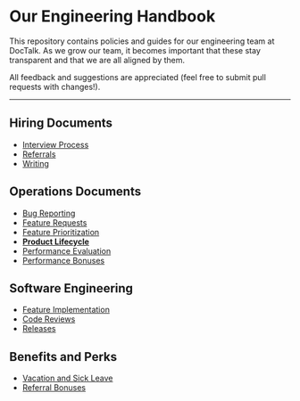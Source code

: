 # Our Engineering Handbook

This repository contains policies and guides for our engineering team at DocTalk. As we grow our team, it becomes important that these stay transparent and that we are all aligned by them.

All feedback and suggestions are appreciated (feel free to submit pull requests with changes!).

***

## Hiring Documents
* [Interview Process](https://github.com/doctalk-india/handbook/blob/master/Hiring%20Documents/Interview%20Process.md)
* [Referrals](https://github.com/doctalk-india/handbook/blob/master/Hiring%20Documents/Referrals.md)
* [Writing](https://github.com/doctalk-india/handbook/blob/master/Hiring%20Documents/Writing.md)
## Operations Documents
* [Bug Reporting](https://github.com/doctalk-india/handbook/blob/master/Operations%20Documents/Bug%20Reporting.md)
* [Feature Requests](https://github.com/doctalk-india/handbook/blob/master/Operations%20Documents/Feature%20Requests.md)
* [Feature Prioritization](https://github.com/doctalk-india/handbook/blob/master/Operations%20Documents/Feature%20Prioritization.md)
* [**Product Lifecycle**](https://github.com/doctalk-india/handbook/blob/master/Operations%20Documents/Product%20Lifecycle.md)
* [Performance Evaluation](https://github.com/doctalk-india/handbook/blob/master/Operations%20Documents/Performance%20Evaluation.md)
* [Performance Bonuses](https://github.com/doctalk-india/handbook/blob/master/Operations%20Documents/Performance%20Bonuses.md)
## Software Engineering
* [Feature Implementation](https://github.com/doctalk-india/handbook/blob/master/Software%20Engineering/Feature%20Implementation.md)
* [Code Reviews](https://github.com/doctalk-india/handbook/blob/master/Software%20Engineering/Code%20Reviews.md)
* [Releases](https://github.com/doctalk-india/handbook/blob/master/Software%20Engineering/Releases.md)
## Benefits and Perks
* [Vacation and Sick Leave](https://github.com/doctalk-india/handbook/blob/master/Benefits%20and%20Perks/Vacation%20and%20Sick%20Leave.md)
* [Referral Bonuses](https://github.com/doctalk-india/handbook/blob/master/Benefits%20and%20Perks/Referral%20Bonuses.md)
